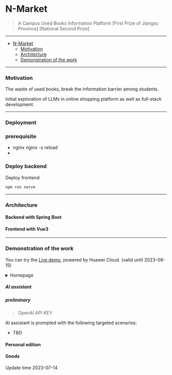 # N-Market
> A Campus Used Books Information Platform [First Prize of Jiangsu Province] [National Second Prize]
---
- [N-Market](#n-market)
   - [Motivation](#motivation)
   - [Architecture](#architecture)
   - [Demonstration of the work](#demonstration-of-the-work)
---

### Motivation

The waste of used books, break the information barrier among students.

Initial exploration of LLMs in online shopping platform as well as full-stack development.

---
### Deployment

### prerequisite

- nginx nginx -s reload
-

### Deploy backend

Deploy frontend
```bash
npm run serve
```




---
### Architecture
#### Backend with Spring Boot
#### Frontend with Vue3

---
### Demonstration of the work
You can try the [Live demo](http://124.71.159.90/home), powered by Huawei Cloud. (valid until 2023-08-15)

<details closed>
<summary>Homepage</summary>

</details>

##### AI assistant
##### preliminary
> OpenAI API KEY


  AI assistant is prompted with the following targeted scenarios:
  - TBD
#### Personal edition
#### Goods


Update time 2023-07-14
